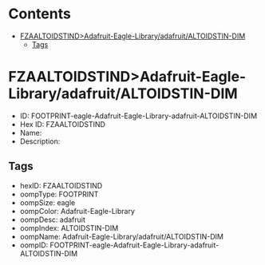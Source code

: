 



Contents
========

* [FZAALTOIDSTIND>Adafruit-Eagle-Library/adafruit/ALTOIDSTIN-DIM](#fzaaltoidstindadafruit-eagle-libraryadafruitaltoidstin-dim)
	* [Tags](#tags)

# FZAALTOIDSTIND>Adafruit-Eagle-Library/adafruit/ALTOIDSTIN-DIM

- ID: FOOTPRINT-eagle-Adafruit-Eagle-Library-adafruit-ALTOIDSTIN-DIM
- Hex ID: FZAALTOIDSTIND
- Name: 
- Description: 

## Tags

- hexID: FZAALTOIDSTIND
- oompType: FOOTPRINT
- oompSize: eagle
- oompColor: Adafruit-Eagle-Library
- oompDesc: adafruit
- oompIndex: ALTOIDSTIN-DIM
- oompName: Adafruit-Eagle-Library/adafruit/ALTOIDSTIN-DIM
- oompID: FOOTPRINT-eagle-Adafruit-Eagle-Library-adafruit-ALTOIDSTIN-DIM
